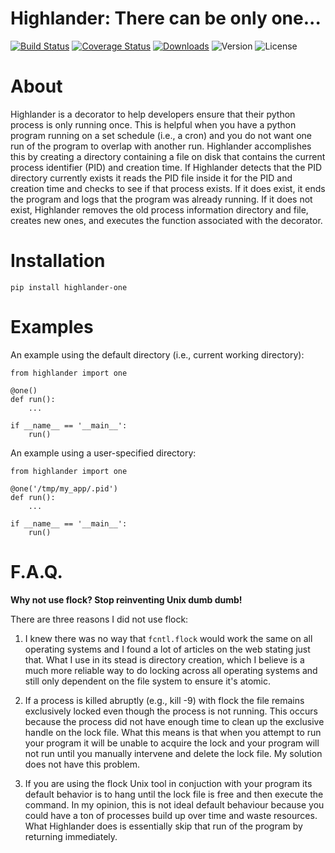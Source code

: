 # Highlander: There can be only one...
[![Build Status](https://travis-ci.org/chriscannon/highlander.svg?branch=master)](https://travis-ci.org/chriscannon/highlander)
[![Coverage Status](https://coveralls.io/repos/chriscannon/highlander/badge.svg)](https://coveralls.io/r/chriscannon/highlander)
[![Downloads](https://img.shields.io/pypi/dm/highlander-one.svg)](https://pypi.python.org/pypi/highlander-one)
![Version](https://img.shields.io/pypi/v/highlander-one.svg)
![License](https://img.shields.io/pypi/l/highlander-one.svg)

About
=====
Highlander is a decorator to help developers ensure that their python
process is only running once. This is helpful when you have
a python program running on a set schedule (i.e., a cron) and you do
not want one run of the program to overlap with another run. Highlander
accomplishes this by creating a directory containing a file
on disk that contains the current process identifier (PID) and
creation time. If Highlander detects that the PID directory currently
exists it reads the PID file inside it for the PID and creation time
and checks to see if that process exists. If it does exist, it ends the program
and logs that the program was already running. If it does not exist,
Highlander removes the old process information directory and file, creates new ones, and
executes the function associated with the decorator.


Installation
============
    pip install highlander-one


Examples
========
An example using the default directory (i.e., current working directory):

    from highlander import one

    @one()
    def run():
        ...

    if __name__ == '__main__':
        run()

An example using a user-specified directory:

    from highlander import one

    @one('/tmp/my_app/.pid')
    def run():
        ...

    if __name__ == '__main__':
        run()
        
F.A.Q.
======
**Why not use flock? Stop reinventing Unix dumb dumb!**

There are three reasons I did not use flock:

1. I knew there was no way that `fcntl.flock` would work the same on all operating systems
and I found a lot of articles on the web stating just that.
What I use in its stead is directory creation, which I believe is a much
more reliable way to do locking across all operating systems and still
only dependent on the file system to ensure it's atomic.

2. If a process is killed abruptly (e.g., kill -9) with flock the file
remains exclusively locked even though the process is not running. This
occurs because the process did not have enough time to clean up the exclusive handle on the lock file. What
this means is that when you attempt to run your program it will be unable to
acquire the lock and your program will not run until you manually intervene and
delete the lock file. My solution does not have this problem.

3. If you are using the flock Unix tool in conjuction with your program its
default behavior is to hang until the lock file is free and then execute the command.
In my opinion, this is not ideal default behaviour because you could have a ton of
processes build up over time and waste resources. What Highlander does is essentially skip
that run of the program by returning immediately.
